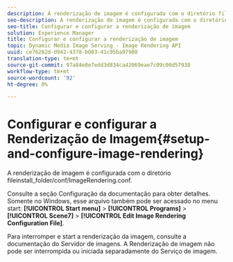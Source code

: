 ```yaml
---
description: A renderização de imagem é configurada com o diretório fileinstall_folder/conf/ImageRendering.conf.
seo-description: A renderização de imagem é configurada com o diretório fileinstall_folder/conf/ImageRendering.conf.
seo-title: Configurar e configurar a renderização de imagem
solution: Experience Manager
title: Configurar e configurar a renderização de imagem
topic: Dynamic Media Image Serving - Image Rendering API
uuid: ce76282d-d942-4378-b083-41c95ba97980
translation-type: tm+mt
source-git-commit: 97a84e8e7edd3d834ca42069eae7c09c00d57938
workflow-type: tm+mt
source-wordcount: '92'
ht-degree: 0%

---
```



# Configurar e configurar a Renderização de Imagem{#setup-and-configure-image-rendering}

A renderização de imagem é configurada com o diretório fileinstall_folder/conf/ImageRendering.conf.

Consulte a seção Configuração da documentação para obter detalhes. Somente no Windows, esse arquivo também pode ser acessado no menu start: **[!UICONTROL Start menu]** > **[!UICONTROL Programs]** > **[!UICONTROL Scene7]** > **[!UICONTROL Edit Image Rendering Configuration File]**.

Para interromper e start a renderização da imagem, consulte a documentação do Servidor de imagens. A Renderização de imagem não pode ser interrompida ou iniciada separadamente do Serviço de imagem.
